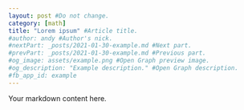 ```yaml
---
layout: post #Do not change.
category: [math]
title: "Lorem ipsum" #Article title.
#author: andy #Author's nick.
#nextPart: _posts/2021-01-30-example.md #Next part.
#prevPart: _posts/2021-01-30-example.md #Previous part.
#og_image: assets/example.png #Open Graph preview image.
#og_description: "Example description." #Open Graph description.
#fb_app_id: example
---
```

Your markdown content here.